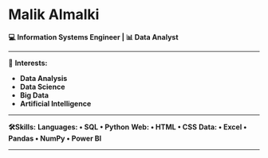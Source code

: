 # Malik Almalki

**💻 Information Systems Engineer | 📊 Data Analyst**

---

🎯 **Interests:** 
- **Data Analysis**
- **Data Science**
- **Big Data**
- **Artificial Intelligence** 

---

**🛠️Skills:**
**Languages: • SQL • Python**
**Web: • HTML • CSS** 
**Data: • Excel • Pandas • NumPy • Power BI** 

---






